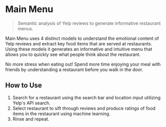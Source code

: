 # Main Menu

> Semantic analysis of Yelp reviews to generate informative restaurant menus.

Main Menu uses 4 distinct models to understand the emotional content of Yelp reviews and extract key food items that are served at restaurants. Using these models it generates an informative and intuitive menu that allows you to quickly see what people think about the restaurant.

No more stress when eating out! Spend more time enjoying your meal with friends by understanding a restaurant before you walk in the door.

## How to Use
1. Search for a restaurant using the search bar and location input utilizing Yelp's API search.
2. Select restaurant to sift through reviews and produce ratings of food items in the restaurant using machine learning.
3. Rinse and repeat.
